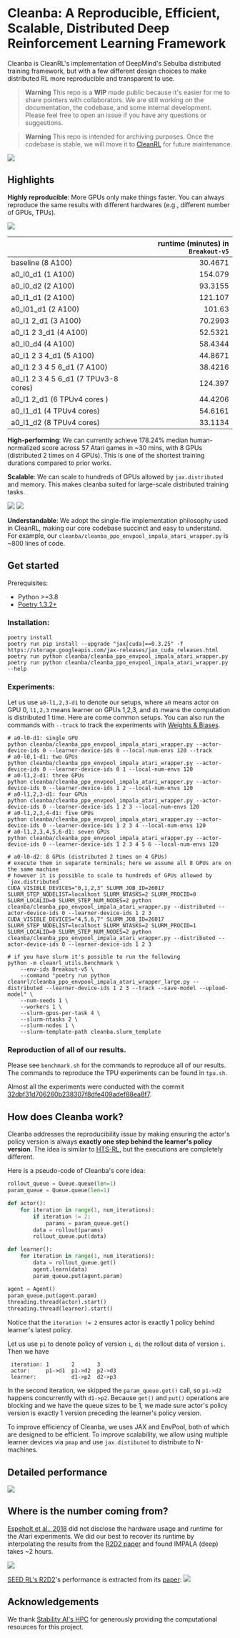 # Cleanba: A Reproducible, Efficient, Scalable, Distributed Deep Reinforcement Learning Framework

Cleanba is CleanRL's implementation of DeepMind's Sebulba distributed training framework, but with a few different design choices to make distributed RL more reproducible and transparent to use.

>**Warning** This repo is a **WIP** made public because it's easier for me to share pointers with collaborators. We are still working on the documentation, the codebase, and some internal development. Please feel free to open an issue if you have any questions or suggestions.

>**Warning** This repo is intended for archiving purposes. Once the codebase is stable, we will move it to [CleanRL](https://github.com/vwxyzjn/cleanrl) for future maintenance.

![](static/hns.png)


## Highlights


**Highly reproducible**: More GPUs only make things faster. You can always reproduce the same results with different hardwares (e.g., different number of GPUs, TPUs).

![](static/reproducibility.png)

|             | runtime (minutes) in `Breakout-v5` |
|:------------|------------:|
| baseline (8 A100) | 30.4671 |
| a0_l0_d1 (1 A100) | 154.079 |
| a0_l0_d2 (2 A100) | 93.3155 |
| a0_l1_d1 (2 A100) | 121.107 |
| a0_l01_d1 (2 A100) | 101.63 |
| a0_l1 2_d1 (3 A100) | 70.2993 |
| a0_l1 2 3_d1 (4 A100) | 52.5321 |
| a0_l0_d4 (4 A100) | 58.4344 |
| a0_l1 2 3 4_d1 (5 A100) | 44.8671 |
| a0_l1 2 3 4 5 6_d1 (7 A100) | 38.4216 |
| a0_l1 2 3 4 5 6_d1 (7 TPUv3-8 cores) | 124.397 |
| a0_l1 2_d1 (6 TPUv4 cores ) | 44.4206 |
| a0_l1_d1 (4 TPUv4 cores) | 54.6161 |
| a0_l1_d2 (8 TPUv4 cores) | 33.1134 |

**High-performing**: We can currently achieve 178.24% median human-normalized score across 57 Atari games in ~30 mins, with 8 GPUs (distributed 2 times on 4 GPUs). This is one of the shortest training durations compared to prior works.


**Scalable**: We can scale to hundreds of GPUs allowed by `jax.distributed` and memory. This makes cleanba suited for large-scale distributed training tasks.

![](static/scalability.png)
![](static/cleanba_scaling_efficiency.png)

**Understandable**: We adopt the single-file implementation philosophy used in CleanRL, making our core codebase succinct and easy to understand. For example, our `cleanba/cleanba_ppo_envpool_impala_atari_wrapper.py` is ~800 lines of code.



## Get started

Prerequisites:
* Python >=3.8
* [Poetry 1.3.2+](https://python-poetry.org)


### Installation:
```
poetry install
poetry run pip install --upgrade "jax[cuda]==0.3.25" -f https://storage.googleapis.com/jax-releases/jax_cuda_releases.html
poetry run python cleanba/cleanba_ppo_envpool_impala_atari_wrapper.py
poetry run python cleanba/cleanba_ppo_envpool_impala_atari_wrapper.py --help
```

### Experiments:

Let us use `a0-l1,2,3-d1` to denote our setups, where `a0` means actor on GPU 0, `l1,2,3` means learner on GPUs 1,2,3, and `d1` means the computation is distributed 1 time.
Here are come common setups. You can also run the commands with `--track` to track the experiments with [Weights & Biases](https://wandb.ai/).

```
# a0-l0-d1: single GPU
python cleanba/cleanba_ppo_envpool_impala_atari_wrapper.py --actor-device-ids 0 --learner-device-ids 0 --local-num-envs 120 --track
# a0-l0,1-d1: two GPUs
python cleanba/cleanba_ppo_envpool_impala_atari_wrapper.py --actor-device-ids 0 --learner-device-ids 0 1 --local-num-envs 120
# a0-l1,2-d1: three GPUs
python cleanba/cleanba_ppo_envpool_impala_atari_wrapper.py --actor-device-ids 0 --learner-device-ids 1 2 --local-num-envs 120
# a0-l1,2,3-d1: four GPUs
python cleanba/cleanba_ppo_envpool_impala_atari_wrapper.py --actor-device-ids 0 --learner-device-ids 1 2 3 --local-num-envs 120
# a0-l1,2,3,4-d1: five GPUs
python cleanba/cleanba_ppo_envpool_impala_atari_wrapper.py --actor-device-ids 0 --learner-device-ids 1 2 3 4 --local-num-envs 120
# a0-l1,2,3,4,5,6-d1: seven GPUs
python cleanba/cleanba_ppo_envpool_impala_atari_wrapper.py --actor-device-ids 0 --learner-device-ids 1 2 3 4 5 6 --local-num-envs 120

# a0-l0-d2: 8 GPUs (distributed 2 times on 4 GPUs)
# execute them in separate terminals; here we assume all 8 GPUs are on the same machine
# however it is possible to scale to hundreds of GPUs allowed by `jax.distributed`
CUDA_VISIBLE_DEVICES="0,1,2,3" SLURM_JOB_ID=26017 SLURM_STEP_NODELIST=localhost SLURM_NTASKS=2 SLURM_PROCID=0 SLURM_LOCALID=0 SLURM_STEP_NUM_NODES=2 python cleanba/cleanba_ppo_envpool_impala_atari_wrapper.py --distributed --actor-device-ids 0 --learner-device-ids 1 2 3
CUDA_VISIBLE_DEVICES="4,5,6,7" SLURM_JOB_ID=26017 SLURM_STEP_NODELIST=localhost SLURM_NTASKS=2 SLURM_PROCID=1 SLURM_LOCALID=0 SLURM_STEP_NUM_NODES=2 python cleanba/cleanba_ppo_envpool_impala_atari_wrapper.py --distributed --actor-device-ids 0 --learner-device-ids 1 2 3

# if you have slurm it's possible to run the following
python -m cleanrl_utils.benchmark \
    --env-ids Breakout-v5 \
    --command "poetry run python cleanrl/cleanba_ppo_envpool_impala_atari_wrapper_large.py --distributed --learner-device-ids 1 2 3 --track --save-model --upload-model" \
    --num-seeds 1 \
    --workers 1 \
    --slurm-gpus-per-task 4 \
    --slurm-ntasks 2 \
    --slurm-nodes 1 \
    --slurm-template-path cleanba.slurm_template
```


### Reproduction of all of our results.

Please see `benchmark.sh` for the commands to reproduce all of our results. The commands to reproduce the TPU experiments can be found in `tpu.sh`.

Almost all the experiments were conducted with the commit [32dbf31d706260b238307f8dfe409adef88ea8f7](`https://github.com/vwxyzjn/cleanba/commit/32dbf31d706260b238307f8dfe409adef88ea8f7`).

## How does Cleanba work?

Cleanba addresses the reproducibility issue by making ensuring the actor's policy version is always **exactly one step behind the learner's policy version**. The idea is similar to [HTS-RL](https://arxiv.org/abs/2012.09849), but the executions are completely different.

Here is a pseudo-code of Cleanba's core idea:


```python
rollout_queue = Queue.queue(len=1)
param_queue = Queue.queue(len=1)

def actor():
    for iteration in range(1, num_iterations):
        if iteration != 2:
            params = param_queue.get()
        data = rollout(params)
        rollout_queue.put(data)

def learner():
    for iteration in range(1, num_iterations):
        data = rollout_queue.get()
        agent.learn(data)
        param_queue.put(agent.param)

agent = Agent()
param_queue.put(agent.param)
threading.thread(actor).start()
threading.thread(learner).start()
```


Notice that the `iteration != 2` ensures actor is exactly 1 policy behind learner's latest policy.


Let us use `pi` to denote policy of version `i`, `di` the rollout data of version `i`. Then we have

```
 iteration: 1       2       3 
 actor:     p1->d1  p1->d2  p2->d3
 learner:           d1->p2  d2->p3
```

In the second iteration, we skipped the `param_queue.get()` call, so `p1->d2` happens concurrently with `d1->p2`. Because `get()` and `put()` operations are blocking and we have the queue sizes to be 1, we made sure actor's policy version is exactly 1 version preceding the learner's policy version.

To improve efficiency of Cleanba, we uses JAX and EnvPool, both of which are designed to be efficient. To improve scalability, we allow using multiple learner devices via `pmap` and use `jax.distibuted` to distribute to N-machines.


## Detailed performance

![](static/cleanrl_sebulba_ppo_vs_baselines-time.png)

## Where is the number coming from?

[Espeholt et al., 2018](https://arxiv.org/abs/1802.01561) did not disclose the hardware usage and runtime for the Atari experiments. We did our best to recover its runtime by interpolating the results from the [R2D2 paper](https://openreview.net/pdf?id=r1lyTjAqYX) and found IMPALA (deep) takes ~2 hours.

![](static/r2d2_impala.png)

[SEED RL's R2D2](https://github.com/google-research/seed_rl)'s performance is extracted from its [paper](https://arxiv.org/abs/1910.06591):
![](static/r2d2.png)

## Acknowledgements

We thank [Stability AI's HPC](https://github.com/Stability-AI/stability-hpc) for generously providing the computational resources for this project.
